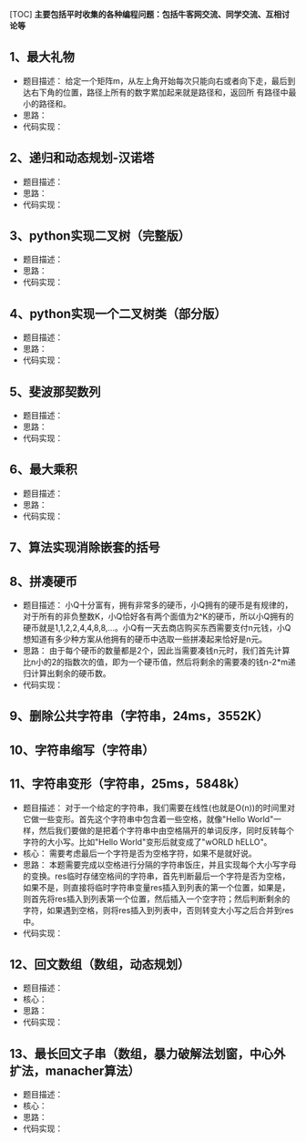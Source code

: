 [TOC]
**主要包括平时收集的各种编程问题：包括牛客网交流、同学交流、互相讨论等**

## 1、最大礼物
- 题目描述：
    给定一个矩阵m，从左上角开始每次只能向右或者向下走，最后到达右下角的位置，路径上所有的数字累加起来就是路径和，返回所     有路径中最小的路径和。
- 思路：
- 代码实现：

## 2、递归和动态规划-汉诺塔
- 题目描述：
- 思路：
- 代码实现：

## 3、python实现二叉树（完整版）
- 题目描述：
- 思路：
- 代码实现：

## 4、python实现一个二叉树类（部分版）
- 题目描述：
- 思路：
- 代码实现：

## 5、斐波那契数列
- 题目描述：
- 思路：
- 代码实现：

## 6、最大乘积
- 题目描述：
- 思路：
- 代码实现：

## 7、算法实现消除嵌套的括号

## 8、拼凑硬币
- 题目描述：
    小Q十分富有，拥有非常多的硬币，小Q拥有的硬币是有规律的，对于所有的非负整数K，小Q恰好各有两个面值为2^K的硬币，所以小Q拥有的硬币就是1,1,2,2,4,4,8,8,…。小Q有一天去商店购买东西需要支付n元钱，小Q想知道有多少种方案从他拥有的硬币中选取一些拼凑起来恰好是n元。
- 思路：
    由于每个硬币的数量都是2个，因此当需要凑钱n元时，我们首先计算比n小的2的指数次的值，即为一个硬币值，然后将剩余的需要凑的钱n-2*m递归计算出剩余的硬币数。
- 代码实现：

## 9、删除公共字符串（字符串，24ms，3552K）

## 10、字符串缩写（字符串）

## 11、字符串变形（字符串，25ms，5848k）
- 题目描述：
    对于一个给定的字符串，我们需要在线性(也就是O(n))的时间里对它做一些变形。首先这个字符串中包含着一些空格，就像"Hello World"一样，然后我们要做的是把着个字符串中由空格隔开的单词反序，同时反转每个字符的大小写。比如"Hello World"变形后就变成了"wORLD hELLO"。 
- 核心：
    需要考虑最后一个字符是否为空格字符，如果不是就好说。
- 思路：
    本题需要完成以空格进行分隔的字符串饭庄，并且实现每个大小写字母的变换。res临时存储空格间的字符串，首先判断最后一个字符是否为空格，如果不是，则直接将临时字符串变量res插入到列表的第一个位置，如果是，则首先将res插入到列表第一个位置，然后插入一个空字符；然后判断剩余的字符，如果遇到空格，则将res插入到列表中，否则转变大小写之后合并到res中。
- 代码实现：

## 12、回文数组（数组，动态规划）
- 题目描述：
- 核心：
- 思路：
- 代码实现：

## 13、最长回文子串（数组，暴力破解法划窗，中心外扩法，manacher算法）
- 题目描述：
- 核心：
- 思路：
- 代码实现：



